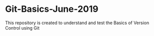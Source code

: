 # Git-Basics-June-2019
This repository is created to understand and test the Basics of Version Control using Git
